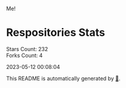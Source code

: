 Me!

# Respositories Stats
Stars Count: 232  
Forks Count: 4

2023-05-12 00:08:04  

This README is automatically generated by [🐰](https://github.com/rnitta/rnitta).

